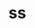 <!-- generated by markdown-notes-tree -->

# ss

<!-- optional markdown-notes-tree directory description starts here -->

<!-- optional markdown-notes-tree directory description ends here -->


